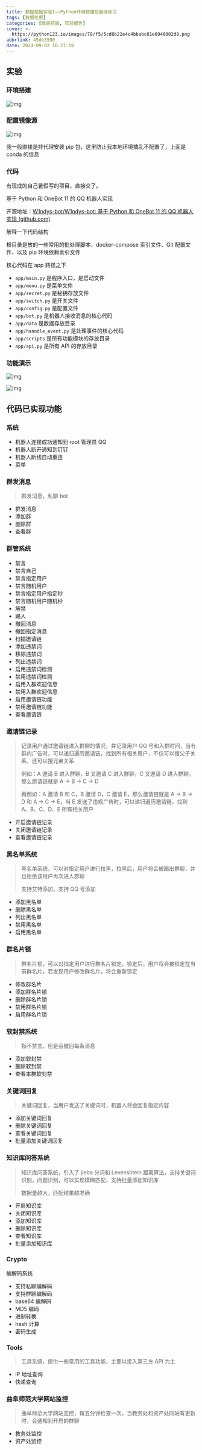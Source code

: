```yaml
---
title: 数据挖掘实验1——Python环境搭建及基础练习
tags: [数据挖掘]
categories: [数据挖掘, 实验报告]
cover: >-
  https://python123.io/images/78/f5/5cd8b22e4c4bbabc81e6946002d8.png
abbrlink: 45db3590
date: 2024-09-02 10:21:19
---
```


## 实验

### 环境搭建

![img](https://pica.zhimg.com/80/v2-80296acae072f8cbe64a998d3427cd80.webp)

### 配置镜像源

![img](https://pic1.zhimg.com/80/v2-4580204c8c235148c3463805f6ad3d5e.webp)

我一般直接是挂代理安装 pip 包，这里防止我本地环境搞乱不配置了，上面是 conda 的信息

### 代码

有现成的自己暑假写的项目，直接交了。

基于 Python 和 OneBot 11 的 QQ 机器人实现

开源地址：[W1ndys-bot/W1ndys-bot: 基于 Python 和 OneBot 11 的 QQ 机器人实现 (github.com)](https://github.com/W1ndys-bot/W1ndys-bot)

解释一下代码结构

根目录是放的一些常用的批处理脚本、docker-compose 索引文件、Git 配置文件、以及 pip 环境依赖索引文件

核心代码在 app 路径之下

- `app/main.py` 是程序入口，是启动文件
- `app/menu.py` 是菜单文件
- `app/secret.py` 是秘钥存放文件
- `app/switch.py` 是开关文件
- `app/config.py` 是配置文件
- `app/bot.py` 是机器人接收消息的核心代码
- `app/data` 是数据存放目录
- `app/hanndle_event.py` 是处理事件的核心代码
- `app/scripts` 是所有功能模块的存放目录
- `app/api.py` 是所有 API 的存放目录

### 功能演示

![img](https://pica.zhimg.com/80/v2-7c59acaed28397bac321d0bfccb393f4.webp)

![img](https://pic1.zhimg.com/80/v2-569b1158c55ee1d047013ef15303415e.webp)

## 代码已实现功能

### 系统

- 机器人连接成功通知到 root 管理员 QQ
- 机器人断开通知到钉钉
- 机器人断线自动重连
- 菜单

### 群发消息

> 群发消息，私聊 bot

- 群发消息
- 添加群
- 删除群
- 查看群

### 群管系统

- 禁言
- 禁言自己
- 禁言指定用户
- 禁言随机用户
- 禁言指定用户指定秒
- 禁言随机用户随机秒
- 解禁
- 踢人
- 撤回消息
- 撤回指定消息
- 扫描邀请链
- 添加违禁词
- 移除违禁词
- 列出违禁词
- 启用违禁词检测
- 禁用违禁词检测
- 启用入群欢迎信息
- 禁用入群欢迎信息
- 启用邀请链功能
- 禁用邀请链功能
- 查看邀请链

### 邀请链记录

> 记录用户通过邀请链进入群聊的情况，并记录用户 QQ 号和入群时间，当有群内广告时，可以递归遍历邀请链，找到所有相关用户，不仅可以搜父子关系，还可以搜兄弟关系
>
> 例如：A 邀请 B 进入群聊，B 又邀请 C 进入群聊，C 又邀请 D 进入群聊，那么邀请链就是 A -> B -> C -> D
>
> 再例如：A 邀请 B 和 C，B 邀请 D，C 邀请 E，那么邀请链就是 A -> B -> D 和 A -> C -> E，当 E 发送了违规广告时，可以递归遍历邀请链，找到 A、B、C、D、E 所有相关用户

- 开启邀请链记录
- 关闭邀请链记录
- 查看邀请链记录

### 黑名单系统

> 黑名单系统，可以对指定用户进行拉黑，拉黑后，用户将会被踢出群聊，并且拒绝该用户再次进入群聊
>
> 支持艾特添加，支持 QQ 号添加

- 添加黑名单
- 删除黑名单
- 列出黑名单
- 禁用黑名单
- 启用黑名单

### 群名片锁

> 群名片锁，可以对指定用户进行群名片锁定，锁定后，用户将会被锁定在当前群名片，若发现用户修改群名片，将会重新锁定

- 修改群名片
- 添加群名片锁
- 删除群名片锁
- 禁用群名片锁
- 启用群名片锁

### 软封禁系统

> 指不禁言，但是会撤回每条消息

- 添加软封禁
- 删除软封禁
- 查看本群软封禁

### 关键词回复

> 关键词回复，当用户发送了关键词时，机器人将会回复指定内容

- 添加关键词回复
- 删除关键词回复
- 查看关键词回复
- 批量添加关键词回复

### 知识库问答系统

> 知识库问答系统，引入了 jieba 分词和 Levenshtein 距离算法，支持关键词识别，问题识别，可以实现模糊匹配，支持批量添加知识库
>
> 数据量越大，匹配结果越准确

- 开启知识库
- 关闭知识库
- 添加知识库
- 删除知识库
- 查看知识库
- 批量添加知识库

### Crypto

编解码系统

- 支持私聊编解码
- 支持群聊编解码
- base64 编解码
- MD5 编码
- 进制转换
- hash 计算
- 密码生成

### Tools

> 工具系统，提供一些常用的工具功能，主要以接入第三方 API 为主

- IP 地址查询
- 快递查询

### 曲阜师范大学网站监控

> 曲阜师范大学网站监控，每五分钟检查一次，当教务处和资产处网站有更新时，会通知到开启的群聊

- 教务处监控
- 资产处监控
